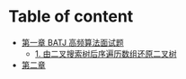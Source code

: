 # Table of content

* [第一章 BATJ 高频算法面试题](chapter1.md)
  * [1. 由二叉搜索树后序遍历数组还原二叉树](01-restore-binary-tree.md)
* [第二章](chapter2.md)
